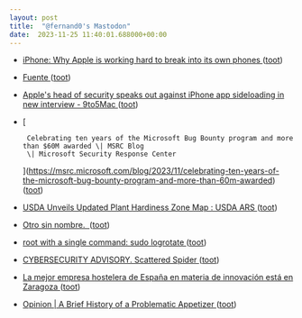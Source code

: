 ```yaml
---
layout: post
title:  "@fernand0's Mastodon"
date:  2023-11-25 11:40:01.688000+00:00
---
```

*  [iPhone: Why Apple is working hard to break into its own phones ](https://www.independent.co.uk/tech/why-apple-is-working-hard-to-break-into-its-own-iphones-b2449242.htm) ([toot](https://mastodon.social/@fernand0/111470995156904584))
*  [Fuente ](https://www.flickr.com/photos/fernand0/53339575863) ([toot](https://mastodon.social/@fernand0/111470883500437967))
*  [Apple's head of security speaks out against iPhone app sideloading in new interview - 9to5Mac ](https://9to5mac.com/2023/11/18/apple-head-of-security-iphone-app-sideloading) ([toot](https://mastodon.social/@fernand0/111470616373297592))
*  [
        
        Celebrating ten years of the Microsoft Bug Bounty program and more than $60M awarded \| MSRC Blog
        \| Microsoft Security Response Center 
        
     ](https://msrc.microsoft.com/blog/2023/11/celebrating-ten-years-of-the-microsoft-bug-bounty-program-and-more-than-60m-awarded) ([toot](https://mastodon.social/@fernand0/111470505301042418))
*  [USDA Unveils Updated Plant Hardiness Zone Map : USDA ARS ](https://www.ars.usda.gov/news-events/news/research-news/2023/usda-unveils-updated-plant-hardiness-zone-map) ([toot](https://mastodon.social/@fernand0/111468918826802309))
*  [Otro sin nombre.  ](https://avecesunafoto.wordpress.com/2023/11/24/otro-sin-nombre) ([toot](https://mastodon.social/@fernand0/111466920927581659))
*  [root with a single command: sudo logrotate ](https://joshua.hu/gaining-root-with-logrotate-sudo-ubunt) ([toot](https://mastodon.social/@fernand0/111466890449084794))
*  [CYBERSECURITY ADVISORY. Scattered Spider   ](https://www.cisa.gov/news-events/cybersecurity-advisories/aa23-320a) ([toot](https://mastodon.social/@fernand0/111466767523822044))
*  [La mejor empresa hostelera de España en materia de innovación está en Zaragoza ](https://aragondigital.es/economia/2023/11/07/la-mejor-empresa-hostelera-de-espana-en-materia-de-innovacion-esta-en-zaragoza) ([toot](https://mastodon.social/@fernand0/111466489223939070))
*  [Opinion \| A Brief History of a Problematic Appetizer ](https://www.nytimes.com/2023/10/22/opinion/calamari-squid-restaurants-china.htm) ([toot](https://mastodon.social/@fernand0/111466313755605448))
